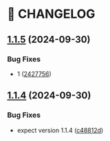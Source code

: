 # 🚦 CHANGELOG

## [1.1.5](https://github.com/253eosam/semantic-release-test/compare/v1.1.4...v1.1.5) (2024-09-30)


### Bug Fixes

* 1 ([2427756](https://github.com/253eosam/semantic-release-test/commit/24277567c66b7a664023f79cb0cf32ccd7cdac7c))

## [1.1.4](https://github.com/253eosam/semantic-release-test/compare/v1.1.3...v1.1.4) (2024-09-30)


### Bug Fixes

* expect version 1.1.4 ([c48812d](https://github.com/253eosam/semantic-release-test/commit/c48812df094e19a5213ab4463276d6700cce6829))
